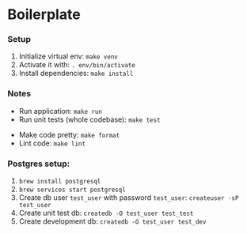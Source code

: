 # Boilerplate

### Setup
 1. Initialize virtual env: `make venv`
 2. Activate it with: `. env/bin/activate`
 3. Install dependencies: `make install`

### Notes
- Run application: `make run`
- Run unit tests (whole codebase): `make test`
<!-- - Run unit tests (specifc directory/file):`FLASK_ENV=test pytest app/app.py` -->
- Make code pretty: `make format`
- Lint code: `make lint`

### Postgres setup:
1. `brew install postgresql`
2. `brew services start postgresql`
3. Create db user `test_user` with password `test_user`: `createuser -sP test_user`
4. Create unit test db: `createdb -O test_user test_test`
5. Create development db: `createdb -O test_user test_dev`
<!-- 6. `./seed.py --rebuild-db` -->
